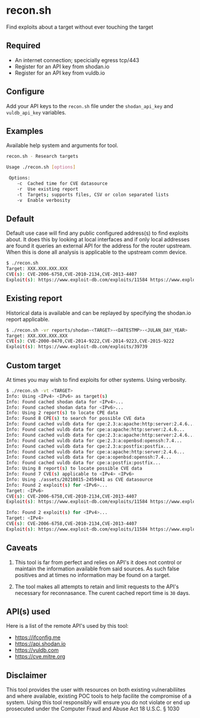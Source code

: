 recon.sh
========
Find exploits about a target without ever touching the target


Required
-------
* An internet connection; specicially egress tcp/443
* Register for an API key from shodan.io
* Register for an API key from vuldb.io


Configure
-------
Add your API keys to the `recon.sh` file under the `shodan_api_key` and `vuldb_api_key`
variables.


Examples
-------
Available help system and arguments for tool.
```sh
recon.sh - Research targets

Usage ./recon.sh [options]

 Options:
    -c  Cached time for CVE datasource
    -r  Use existing report
    -t  Targets; supports files, CSV or colon separated lists
    -v  Enable verbosity

```


Default
-------
Default use case will find any public configured address(s) to find
exploits about. It does this by looking at local interfaces and if
only local addresses are found it queries an external API for the
address for the router upstream. When this is done all analysis is
applicable to the upstream comm device.


```sh
$ ./recon.sh
Target: XXX.XXX.XXX.XXX
CVE(s): CVE-2006-6758,CVE-2010-2134,CVE-2013-4407
Exploit(s): https://www.exploit-db.com/exploits/11584 https://www.exploit-db.com/exploits/2974
```


Existing report
-------
Historical data is available and can be replayed by specifying the
shodan.io report applicable.

```sh
$ ./recon.sh -vr reports/shodan-<TARGET>-<DATESTMP>-<JULAN_DAY_YEAR>
Target: XXX.XXX.XXX.XXX
CVE(s): CVE-2000-0470,CVE-2014-9222,CVE-2014-9223,CVE-2015-9222
Exploit(s): https://www.exploit-db.com/exploits/39739
```

Custom target
-------
At times you may wish to find exploits for other systems. Using verbosity.

```sh
$ ./recon.sh -vt <TARGET>
Info: Using <IPv4> <IPv6> as target(s)
Info: Found cached shodan data for <IPv4>...
Info: Found cached shodan data for <IPv6>...
Info: Using 2 report(s) to locate CPE data
Info: Found 8 CPE(s) to search for possible CVE data
Info: Found cached vuldb data for cpe:2.3:a:apache:http:server:2.4.6...
Info: Found cached vuldb data for cpe:a:apache:http:server:2.4.6...
Info: Found cached vuldb data for cpe:2.3:a:apache:http:server:2.4.6...
Info: Found cached vuldb data for cpe:2.3:a:openbsd:openssh:7.4...
Info: Found cached vuldb data for cpe:2.3:a:postfix:postfix...
Info: Found cached vuldb data for cpe:a:apache:http:server:2.4.6...
Info: Found cached vuldb data for cpe:a:openbsd:openssh:7.4...
Info: Found cached vuldb data for cpe:a:postfix:postfix...
Info: Using 8 report(s) to locate possible CVE data
Info: Found 7 CVE(s) applicable to <IPv4> <IPv6>
Info: Using ./assets/20210815-2459441 as CVE datasource
Info: Found 2 exploit(s) for <IPv6>...
Target: <IPv6>
CVE(s): CVE-2006-6758,CVE-2010-2134,CVE-2013-4407
Exploit(s): https://www.exploit-db.com/exploits/11584 https://www.exploit-db.com/exploits/2974

Info: Found 2 exploit(s) for <IPv4>...
Target: <IPv4>
CVE(s): CVE-2006-6758,CVE-2010-2134,CVE-2013-4407
Exploit(s): https://www.exploit-db.com/exploits/11584 https://www.exploit-db.com/exploits/2974
```


Caveats
-------
1. This tool is far from perfect and relies on API's it does not
control or maintain the information available from said sources. As
such false positives and at times no information may be found on a
target.

2. The tool makes all attempts to retain and limit requests to the
API's necessary for reconnasance. The curent cached report time is
`30` days.


API(s) used
-------
Here is a list of the remote API's used by this tool:
* https://ifconfig.me
* https://api.shodan.io
* https://vuldb.com
* https://cve.mitre.org


Disclaimer
-------
This tool provides the user with resources on both existing
vulnerabiliites and where available, existing POC tools to help
facilite the compromise of a system. Using this tool responsibly
will ensure you do not violate or end up prosecuted under the
Computer Fraud and Abuse Act 18 U.S.C. § 1030
